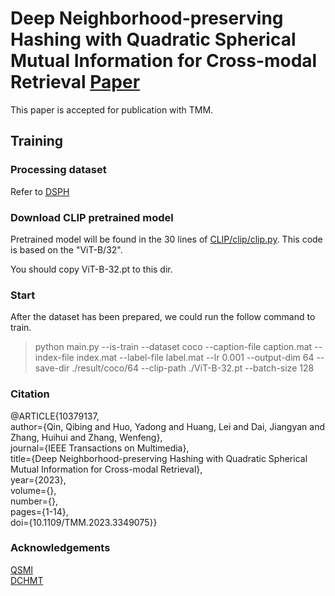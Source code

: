 # Deep Neighborhood-preserving Hashing with Quadratic Spherical Mutual Information for Cross-modal Retrieval [Paper](https://ieeexplore.ieee.org/document/10379137)
This paper is accepted for publication with TMM.


## Training

### Processing dataset
Refer to [DSPH](https://github.com/QinLab-WFU/DSPH)

### Download CLIP pretrained model
Pretrained model will be found in the 30 lines of [CLIP/clip/clip.py](https://github.com/openai/CLIP/blob/main/clip/clip.py). This code is based on the "ViT-B/32".

You should copy ViT-B-32.pt to this dir.

### Start

After the dataset has been prepared, we could run the follow command to train.
> python main.py --is-train --dataset coco --caption-file caption.mat --index-file index.mat --label-file label.mat --lr 0.001 --output-dim 64 --save-dir ./result/coco/64 --clip-path ./ViT-B-32.pt --batch-size 128


### Citation
@ARTICLE{10379137,   
  author={Qin, Qibing and Huo, Yadong and Huang, Lei and Dai, Jiangyan and Zhang, Huihui and Zhang, Wenfeng},  
  journal={IEEE Transactions on Multimedia},  
  title={Deep Neighborhood-preserving Hashing with Quadratic Spherical Mutual Information for Cross-modal Retrieval},  
  year={2023},  
  volume={},  
  number={},  
  pages={1-14},  
  doi={10.1109/TMM.2023.3349075}}  


### Acknowledgements
[QSMI](https://github.com/passalis/qsmi)  
[DCHMT](https://github.com/kalenforn/DCHMT)
